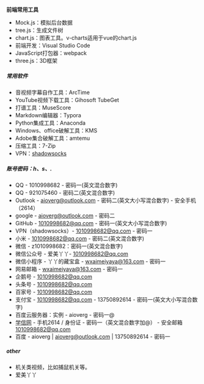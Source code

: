 **前端常用工具**

- Mock.js：模拟后台数据
- tree.js：生成文件树
- chart.js：图表工具。v-charts适用于vue的chart.js
- 前端开发：Visual Studio Code
- JavaScript打包器：webpack
- three.js：3D框架

##### 常用软件

- 音视频字幕自作工具：ArcTime
- YouTube视频下载工具：Gihosoft TubeGet
- 打谱工具：MuseScore
- Markdown编辑器：Typora
- Python集成工具：Anaconda
- Windows、office破解工具：KMS
- Adobe集合破解工具：amtemu
- 压缩工具：7-Zip
- VPN：[shadowsocks ](https://portal.shadowsocks.nz) 

##### 账号密码：h、s、.

- QQ - 1010998682 - 密码一(英文混合数字)
- QQ - 921075460 - 密码二(英文混合数字)
- Outlook - aioverg@outlook.com - 密码二(英文大小写混合数字) - 安全手机（2614）
- google - aioverg@outlook.com - 密码二
- GitHub - 1010998682@qq.com - 密码一(英文大小写混合数字)
- VPN（shadowsocks）-  1010998682@qq.com - 密码一
- 小米 - 1010998682@qq.com - 密码二(英文混合数字)
- 微信 - z1010998682：密码一(英文混合数字)
- 微信公众号 - 爱美丫丫- 1010998682@qq.com
- 微信小程序 - 丫丫的藏宝盒 -  wxaimeiyaya@163.com - 密码一
- 网易邮箱 - wxaimeiyaya@163.com - 密码一
- 企鹅号 - 1010998682@qq.com
- 头条号 - 1010998682@qq.com
- 百家号 - 1010998682@qq.com
- 支付宝 - 1010998682@qq.com - 13750892614 - 密码一(英文大小写混合数字)
- 百度云服务器：实例 - aioverg - 密码一@
- [学信网](https://account.chsi.com.cn/) - 手机2614 / 身份证 - 密码一（英文混合数字加@） - 安全邮箱 1010998682@qq.com
- 百度 - aioverg | aioverg@outlook.com | 13750892614 - 密码一

##### other

- 机关类视频，比如捕鼠机关等。
- 爱美丫丫